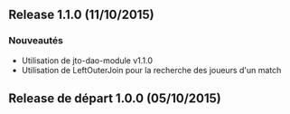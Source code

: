 ## Release 1.1.0 (11/10/2015)
### Nouveautés
 * Utilisation de jto-dao-module v1.1.0
 * Utilisation de LeftOuterJoin pour la recherche des joueurs d'un match

## Release de départ 1.0.0 (05/10/2015)